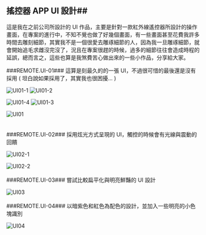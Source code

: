 ## 搖控器 APP UI 設計##
這是我在之前公司所設計的 UI 作品，主要是針對一款紅外線遙控器所設計的操作畫面，在專案的進行中，不知不覺也做了好幾個畫面，有一些畫面甚至花費我許多時間去雕刻細節，其實我不是一個很愛去雕琢細節的人，因為我一旦雕琢細節，就會開始追毛求雌沒完沒了，況且在專案很趕的時候，過多的細節往往會造成時程的延誤，總而言之，這些也算是我煞費苦心做出來的一些小作品，分享給大家。

###REMOTE.UI-01###
這算是刻最久的的一張 UI，不過很可惜的最後還是沒有採用 ( 坦白說如果採用了，其實我也很困擾... )

![UI01-1](https://lh5.googleusercontent.com/-c-VRzUNgTXo/U4dKY0n-lRI/AAAAAAAA34w/9DHHph1LwrM/s000/20140529_1_02.jpg)  ![UI01-2](https://lh4.googleusercontent.com/-F1xvOVNUj4o/U4dKZ_TlMZI/AAAAAAAA34o/Ybnz71LxlbY/s000/20140529_1_05.jpg)

![UI01-4](https://lh6.googleusercontent.com/-lc7cARW3XqM/U4dKY00vDAI/AAAAAAAA34U/DkT5LUCv9vQ/s000/20140529_1_03.jpg) ![UI01-3](https://lh6.googleusercontent.com/-dT-_QTVVi7U/U4dKZuLM30I/AAAAAAAA35M/5KC_p2vDtkA/s000/20140529_1_04.jpg)

![UI01](https://lh5.googleusercontent.com/-_3juNZV9X8E/U4dKaXJ4TrI/AAAAAAAA34s/pqEYtn0C6Zo/s000/20140529_1_06.png)  
<br/>
<br/>
###REMOTE.UI-02###
採用炫光方式呈現的 UI，觸控的時候會有光線與震動的回饋    

![UI02-1](https://lh5.googleusercontent.com/-Yk5KQMx-Lxs/U4dKatOXkhI/AAAAAAAA348/VRo0sCnyOfI/s000/20140529_1_07.png)  

![UI02-2](https://lh4.googleusercontent.com/-igizjm0Uu14/U4dKbX77laI/AAAAAAAA35I/ZIBaqAy-FaY/s000/20140529_1_08.png)
<br/>
<br/>
###REMOTE.UI-03###
嘗試比較扁平化與明亮鮮豔的 UI 設計    

![UI03](https://lh5.googleusercontent.com/-GTDSOw-Je7o/U4dKbhQ33bI/AAAAAAAA35U/XuWcYagfIv8/s000/20140529_1_09.png)
<br/>
<br/>
###REMOTE.UI-04###
以暗紫色和紅色為配色的設計，並加入一些明亮的小色塊識別

![UI04](https://lh6.googleusercontent.com/-gPciZZpl0mE/U4dKcIuu78I/AAAAAAAA35Q/Nxg02gY8D0E/s000/20140529_1_10.png)

